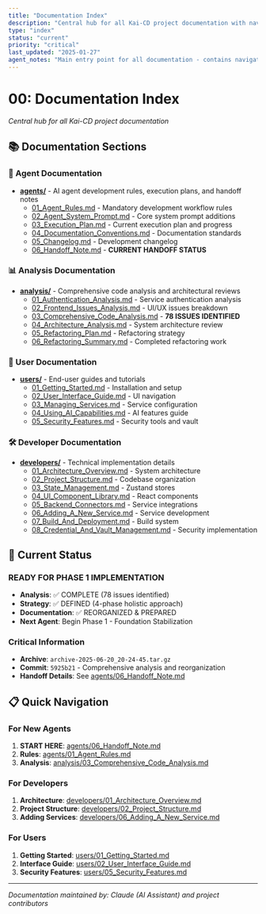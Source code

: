 ```yaml
---
title: "Documentation Index"
description: "Central hub for all Kai-CD project documentation with navigation and status information"
type: "index"
status: "current"
priority: "critical"
last_updated: "2025-01-27"
agent_notes: "Main entry point for all documentation - contains navigation and current status"
---
```


# 00: Documentation Index

_Central hub for all Kai-CD project documentation_

## 📚 Documentation Sections

### 🔧 Agent Documentation
- **[agents/](agents/)** - AI agent development rules, execution plans, and handoff notes
  - [01_Agent_Rules.md](agents/01_Agent_Rules.md) - Mandatory development workflow rules
  - [02_Agent_System_Prompt.md](agents/02_Agent_System_Prompt.md) - Core system prompt additions
  - [03_Execution_Plan.md](agents/03_Execution_Plan.md) - Current execution plan and progress
  - [04_Documentation_Conventions.md](agents/04_Documentation_Conventions.md) - Documentation standards
  - [05_Changelog.md](agents/05_Changelog.md) - Development changelog
  - [06_Handoff_Note.md](agents/06_Handoff_Note.md) - **CURRENT HANDOFF STATUS**

### 📊 Analysis Documentation  
- **[analysis/](analysis/)** - Comprehensive code analysis and architectural reviews
  - [01_Authentication_Analysis.md](analysis/01_Authentication_Analysis.md) - Service authentication analysis
  - [02_Frontend_Issues_Analysis.md](analysis/02_Frontend_Issues_Analysis.md) - UI/UX issues breakdown
  - [03_Comprehensive_Code_Analysis.md](analysis/03_Comprehensive_Code_Analysis.md) - **78 ISSUES IDENTIFIED**
  - [04_Architecture_Analysis.md](analysis/04_Architecture_Analysis.md) - System architecture review
  - [05_Refactoring_Plan.md](analysis/05_Refactoring_Plan.md) - Refactoring strategy
  - [06_Refactoring_Summary.md](analysis/06_Refactoring_Summary.md) - Completed refactoring work

### 👥 User Documentation
- **[users/](users/)** - End-user guides and tutorials
  - [01_Getting_Started.md](users/01_Getting_Started.md) - Installation and setup
  - [02_User_Interface_Guide.md](users/02_User_Interface_Guide.md) - UI navigation
  - [03_Managing_Services.md](users/03_Managing_Services.md) - Service configuration
  - [04_Using_AI_Capabilities.md](users/04_Using_AI_Capabilities.md) - AI features guide
  - [05_Security_Features.md](users/05_Security_Features.md) - Security tools and vault

### 🛠️ Developer Documentation  
- **[developers/](developers/)** - Technical implementation details
  - [01_Architecture_Overview.md](developers/01_Architecture_Overview.md) - System architecture
  - [02_Project_Structure.md](developers/02_Project_Structure.md) - Codebase organization
  - [03_State_Management.md](developers/03_State_Management.md) - Zustand stores
  - [04_UI_Component_Library.md](developers/04_UI_Component_Library.md) - React components
  - [05_Backend_Connectors.md](developers/05_Backend_Connectors.md) - Service integrations
  - [06_Adding_A_New_Service.md](developers/06_Adding_A_New_Service.md) - Service development
  - [07_Build_And_Deployment.md](developers/07_Build_And_Deployment.md) - Build system
  - [08_Credential_And_Vault_Management.md](developers/08_Credential_And_Vault_Management.md) - Security implementation

## 🎯 Current Status

### **READY FOR PHASE 1 IMPLEMENTATION**
- **Analysis**: ✅ COMPLETE (78 issues identified)
- **Strategy**: ✅ DEFINED (4-phase holistic approach)
- **Documentation**: ✅ REORGANIZED & PREPARED
- **Next Agent**: Begin Phase 1 - Foundation Stabilization

### Critical Information
- **Archive**: `archive-2025-06-20_20-24-45.tar.gz`
- **Commit**: `5925b21` - Comprehensive analysis and reorganization
- **Handoff Details**: See [agents/06_Handoff_Note.md](agents/06_Handoff_Note.md)

## 📋 Quick Navigation

### For New Agents
1. **START HERE**: [agents/06_Handoff_Note.md](agents/06_Handoff_Note.md)
2. **Rules**: [agents/01_Agent_Rules.md](agents/01_Agent_Rules.md)
3. **Analysis**: [analysis/03_Comprehensive_Code_Analysis.md](analysis/03_Comprehensive_Code_Analysis.md)

### For Developers
1. **Architecture**: [developers/01_Architecture_Overview.md](developers/01_Architecture_Overview.md)
2. **Project Structure**: [developers/02_Project_Structure.md](developers/02_Project_Structure.md)
3. **Adding Services**: [developers/06_Adding_A_New_Service.md](developers/06_Adding_A_New_Service.md)

### For Users
1. **Getting Started**: [users/01_Getting_Started.md](users/01_Getting_Started.md)
2. **Interface Guide**: [users/02_User_Interface_Guide.md](users/02_User_Interface_Guide.md)
3. **Security Features**: [users/05_Security_Features.md](users/05_Security_Features.md)

---
_Documentation maintained by: Claude (AI Assistant) and project contributors_  
